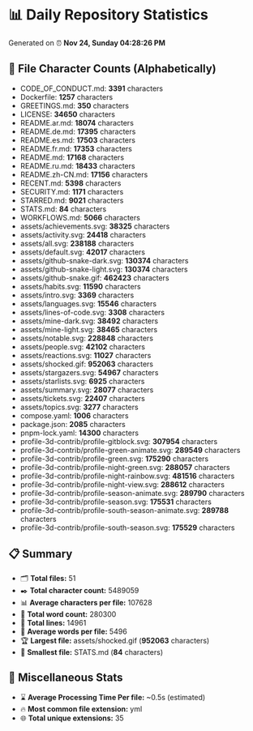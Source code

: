 # 📊 Daily Repository Statistics
Generated on ⏰ **Nov 24, Sunday 04:28:26 PM**

## 📂 File Character Counts (Alphabetically)
- CODE_OF_CONDUCT.md: **3391** characters
- Dockerfile: **1257** characters
- GREETINGS.md: **350** characters
- LICENSE: **34650** characters
- README.ar.md: **18074** characters
- README.de.md: **17395** characters
- README.es.md: **17503** characters
- README.fr.md: **17353** characters
- README.md: **17168** characters
- README.ru.md: **18433** characters
- README.zh-CN.md: **17156** characters
- RECENT.md: **5398** characters
- SECURITY.md: **1171** characters
- STARRED.md: **9021** characters
- STATS.md: **84** characters
- WORKFLOWS.md: **5066** characters
- assets/achievements.svg: **38325** characters
- assets/activity.svg: **24418** characters
- assets/all.svg: **238188** characters
- assets/default.svg: **42017** characters
- assets/github-snake-dark.svg: **130374** characters
- assets/github-snake-light.svg: **130374** characters
- assets/github-snake.gif: **462423** characters
- assets/habits.svg: **11590** characters
- assets/intro.svg: **3369** characters
- assets/languages.svg: **15546** characters
- assets/lines-of-code.svg: **3308** characters
- assets/mine-dark.svg: **38492** characters
- assets/mine-light.svg: **38465** characters
- assets/notable.svg: **228848** characters
- assets/people.svg: **42102** characters
- assets/reactions.svg: **11027** characters
- assets/shocked.gif: **952063** characters
- assets/stargazers.svg: **54967** characters
- assets/starlists.svg: **6925** characters
- assets/summary.svg: **28077** characters
- assets/tickets.svg: **22407** characters
- assets/topics.svg: **3277** characters
- compose.yaml: **1006** characters
- package.json: **2085** characters
- pnpm-lock.yaml: **14300** characters
- profile-3d-contrib/profile-gitblock.svg: **307954** characters
- profile-3d-contrib/profile-green-animate.svg: **289549** characters
- profile-3d-contrib/profile-green.svg: **175290** characters
- profile-3d-contrib/profile-night-green.svg: **288057** characters
- profile-3d-contrib/profile-night-rainbow.svg: **481516** characters
- profile-3d-contrib/profile-night-view.svg: **288612** characters
- profile-3d-contrib/profile-season-animate.svg: **289790** characters
- profile-3d-contrib/profile-season.svg: **175531** characters
- profile-3d-contrib/profile-south-season-animate.svg: **289788** characters
- profile-3d-contrib/profile-south-season.svg: **175529** characters

## 📋 Summary
- 🗂️ **Total files:** 51
- ✒️ **Total character count:** 5489059
- 📊 **Average characters per file:** 107628
- 📝 **Total word count:** 280300
- 🧾 **Total lines:** 14961
- 📐 **Average words per file:** 5496
- 🏆 **Largest file:** assets/shocked.gif (**952063** characters)
- 🥉 **Smallest file:** STATS.md (**84** characters)

## 🌟 Miscellaneous Stats
- ⌛ **Average Processing Time Per file:** ~0.5s (estimated)
- 🔥 **Most common file extension:** yml
- 🌐 **Total unique extensions:** 35
